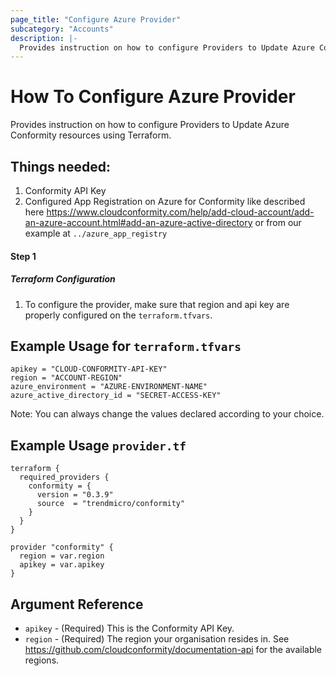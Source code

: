 ```yaml
---
page_title: "Configure Azure Provider"
subcategory: "Accounts"
description: |-
  Provides instruction on how to configure Providers to Update Azure Conformity resources using Terraform.
---
```


# How To Configure Azure Provider
Provides instruction on how to configure Providers to Update Azure Conformity resources using Terraform.

## Things needed:
1. Conformity API Key
2. Configured App Registration on Azure for Conformity like described here https://www.cloudconformity.com/help/add-cloud-account/add-an-azure-account.html#add-an-azure-active-directory or from our example at `../azure_app_registry`

#### Step 1

##### Terraform Configuration

1. To configure the provider, make sure that region and api key are properly configured on the `terraform.tfvars`.

## Example Usage for `terraform.tfvars`
```hcl
apikey = "CLOUD-CONFORMITY-API-KEY"
region = "ACCOUNT-REGION"
azure_environment = "AZURE-ENVIRONMENT-NAME"
azure_active_directory_id = "SECRET-ACCESS-KEY"
```
Note: You can always change the values declared according to your choice.

## Example Usage `provider.tf`
```hcl
terraform {
  required_providers {
    conformity = {
      version = "0.3.9"
      source  = "trendmicro/conformity"
    }
  }
}

provider "conformity" {
  region = var.region
  apikey = var.apikey
}
```

## Argument Reference
 - `apikey` - (Required) This is the Conformity API Key. 
 - `region` - (Required) The region your organisation resides in. See https://github.com/cloudconformity/documentation-api for the available regions.
